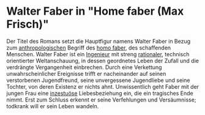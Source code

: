 # Walter Faber in "Home faber (Max Frisch)"

Der Titel des Romans setzt die Hauptfigur namens Walter Faber in Bezug zum [anthropologischen](https://de.wikipedia.org/wiki/Anthropologie) Begriff des [homo faber](https://de.wikipedia.org/wiki/Homo_faber_(Anthropologie)), des schaffenden Menschen. 
Walter Faber ist ein [Ingenieur](https://de.wikipedia.org/wiki/Ingenieur) mit streng [rationaler](https://de.wikipedia.org/wiki/Rationalität), technisch orientierter Weltanschauung, in dessen geordnetes Leben der  Zufall und die verdrängte Vergangenheit einbrechen. Durch eine  Verkettung unwahrscheinlicher Ereignisse trifft er nacheinander auf  seinen verstorbenen Jugendfreund, seine unvergessene Jugendliebe und  seine Tochter, von deren Existenz er nichts ahnt. Unwissentlich geht  Faber mit der jungen Frau eine [inzestuöse](https://de.wikipedia.org/wiki/Inzest) Liebesbeziehung ein, die ein tragisches Ende nimmt. 
Erst zum Schluss  erkennt er seine Verfehlungen und Versäumnisse; todkrank will er sein  Leben wandeln.